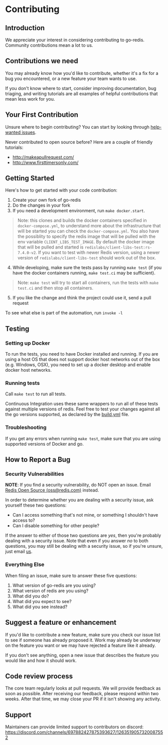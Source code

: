 # Contributing

## Introduction

We appreciate your interest in considering contributing to go-redis.
Community contributions mean a lot to us.

## Contributions we need

You may already know how you'd like to contribute, whether it's a fix for a bug you
encountered, or a new feature your team wants to use.

If you don't know where to start, consider improving
documentation, bug triaging, and writing tutorials are all examples of
helpful contributions that mean less work for you.

## Your First Contribution

Unsure where to begin contributing? You can start by looking through
[help-wanted
issues](https://github.com/redis/go-redis/issues?q=is%3Aopen+is%3Aissue+label%3ahelp-wanted).

Never contributed to open source before? Here are a couple of friendly
tutorials:

-   <http://makeapullrequest.com/>
-   <http://www.firsttimersonly.com/>

## Getting Started

Here's how to get started with your code contribution:

1.  Create your own fork of go-redis
2.  Do the changes in your fork
3.  If you need a development environment, run `make docker.start`.
 
> Note: this clones and builds the docker containers specified in `docker-compose.yml`, to understand more about
> the infrastructure that will be started you can check the `docker-compose.yml`. You also have the possiblity
> to specify the redis image that will be pulled with the env variable `CLIENT_LIBS_TEST_IMAGE`.
> By default the docker image that will be pulled and started is `redislabs/client-libs-test:rs-7.4.0-v2`.
> If you want to test with newer Redis version, using a newer version of `redislabs/client-libs-test` should work out of the box.

4.  While developing, make sure the tests pass by running `make test` (if you have the docker containers running, `make test.ci` may be sufficient).
> Note: `make test` will try to start all containers, run the tests with `make test.ci` and then stop all containers.
5.  If you like the change and think the project could use it, send a
    pull request

To see what else is part of the automation, run `invoke -l`


## Testing

### Setting up Docker
To run the tests, you need to have Docker installed and running. If you are using a host OS that does not support
docker host networks out of the box (e.g. Windows, OSX), you need to set up a docker desktop and enable docker host networks.

### Running tests
Call `make test` to run all tests.

Continuous Integration uses these same wrappers to run all of these
tests against multiple versions of redis. Feel free to test your
changes against all the go versions supported, as declared by the
[build.yml](./.github/workflows/build.yml) file.

### Troubleshooting

If you get any errors when running `make test`, make sure
that you are using supported versions of Docker and go.

## How to Report a Bug

### Security Vulnerabilities

**NOTE**: If you find a security vulnerability, do NOT open an issue.
Email [Redis Open Source (<oss@redis.com>)](mailto:oss@redis.com) instead.

In order to determine whether you are dealing with a security issue, ask
yourself these two questions:

-   Can I access something that's not mine, or something I shouldn't
    have access to?
-   Can I disable something for other people?

If the answer to either of those two questions are *yes*, then you're
probably dealing with a security issue. Note that even if you answer
*no*  to both questions, you may still be dealing with a security
issue, so if you're unsure, just email [us](mailto:oss@redis.com).

### Everything Else

When filing an issue, make sure to answer these five questions:

1.  What version of go-redis are you using?
2.  What version of redis are you using?
3.  What did you do?
4.  What did you expect to see?
5.  What did you see instead?

## Suggest a feature or enhancement

If you'd like to contribute a new feature, make sure you check our
issue list to see if someone has already proposed it. Work may already
be underway on the feature you want or we may have rejected a
feature like it already.

If you don't see anything, open a new issue that describes the feature
you would like and how it should work.

## Code review process

The core team regularly looks at pull requests. We will provide
feedback as soon as possible. After receiving our feedback, please respond
within two weeks. After that time, we may close your PR if it isn't
showing any activity.

## Support

Maintainers can provide limited support to contributors on discord: https://discord.com/channels/697882427875393627/1263519057320087552

